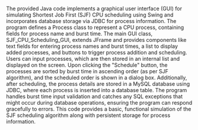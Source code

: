 The provided Java code implements a graphical user interface (GUI) for simulating Shortest Job First (SJF) CPU scheduling using Swing and incorporates database storage via JDBC for process information. The program defines a Process class to represent a CPU process, containing fields for process name and burst time. The main GUI class, SJF_CPU_Scheduling_GUI, extends JFrame and provides components like text fields for entering process names and burst times, a list to display added processes, and buttons to trigger process addition and scheduling. Users can input processes, which are then stored in an internal list and displayed on the screen. Upon clicking the "Schedule" button, the processes are sorted by burst time in ascending order (as per SJF algorithm), and the scheduled order is shown in a dialog box. Additionally, after scheduling, the process details are stored in a MySQL database using JDBC, where each process is inserted into a database table. The program handles burst time input validation and catches any SQL exceptions that might occur during database operations, ensuring the program can respond gracefully to errors. This code provides a basic, functional simulation of the SJF scheduling algorithm along with persistent storage for process information.
